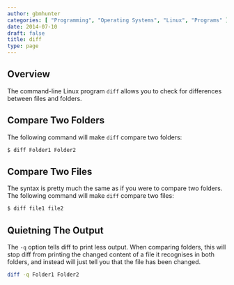 ```yaml
---
author: gbmhunter
categories: [ "Programming", "Operating Systems", "Linux", "Programs" ]
date: 2014-07-10
draft: false
title: diff
type: page
---
```


## Overview

The command-line Linux program `diff` allows you to check for differences between files and folders.

## Compare Two Folders

The following command will make `diff` compare two folders:

```sh  
$ diff Folder1 Folder2
```  

## Compare Two Files

The syntax is pretty much the same as if you were to compare two folders. The following command will make `diff` compare two files:

```sh   
$ diff file1 file2
```  

## Quietning The Output

The `-q` option tells diff to print less output. When comparing folders, this will stop diff from printing the changed content of a file it recognises in both folders, and instead will just tell you that the file has been changed.

```sh    
diff -q Folder1 Folder2
```
